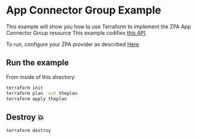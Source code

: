 # App Connector Group Example

This example will show you how to use Terraform to implement the ZPA App Connector Group resource
This example codifies [this API](https://help.zscaler.com/zpa/api-reference#/connector-group-controller/getAppConnectorGroup).

To run, configure your ZPA provider as described [Here](https://github.com/zscaler/terraform-provider-zpa/blob/master/docs/index.md)

## Run the example

From inside of this directory:

```bash
terraform init
terraform plan -out theplan
terraform apply theplan
```

## Destroy 💥

```bash
terraform destroy
```

